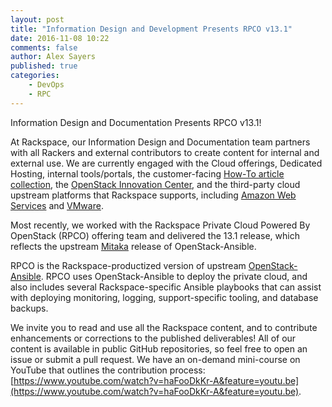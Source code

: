 ```yaml
---
layout: post
title: "Information Design and Development Presents RPCO v13.1"
date: 2016-11-08 10:22
comments: false
author: Alex Sayers
published: true
categories:
    - DevOps
    - RPC
---
```


Information Design and Documentation Presents RPCO v13.1!

<!-- more -->

At Rackspace, our Information Design and Documentation team partners with all 
Rackers and external contributors to create content for internal and external use.
We are currently engaged with the Cloud offerings, Dedicated Hosting, internal 
tools/portals, the customer-facing
[How-To article collection](https://support.rackspace.com/how-to/),
the [OpenStack Innovation Center](https://osic.org/),
and the third-party cloud upstream platforms that Rackspace supports, including
[Amazon Web Services](https://www.rackspace.com/managed-aws) and
[VMware](https://www.rackspace.com/managed-hosting/vmware).

Most recently, we worked with the Rackspace Private Cloud Powered By
OpenStack (RPCO) offering team and delivered the 13.1 release, which reflects
the upstream
[Mitaka](http://docs.openstack.org/developer/openstack-ansible/mitaka/) release
of OpenStack-Ansible.

RPCO is the Rackspace-productized version of upstream
[OpenStack-Ansible](http://docs.openstack.org/developer/openstack-ansible/).
RPCO uses OpenStack-Ansible to deploy the private cloud, and also includes several
Rackspace-specific Ansible playbooks that can assist with deploying monitoring,
logging, support-specific tooling, and database backups.

We invite you to read and use all the Rackspace content, and to
contribute enhancements or corrections to the published deliverables!  All of
our content is available in public GitHub repositories, so feel free to open an
issue or submit a pull request.  We have an on-demand mini-course on YouTube that
outlines the contribution process: 
[https://www.youtube.com/watch?v=haFooDkKr-A&feature=youtu.be](https://www.youtube.com/watch?v=haFooDkKr-A&feature=youtu.be).
